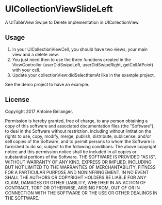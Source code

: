 # UICollectionViewSlideLeft
A UITableView Swipe to Delete implementation in UICollectionView.

## Usage ##

 1. In your UICollectionViewCell, you should have two views, your main view and a delete view.
 2. You just need then to use the three functions created in the ViewController (userDidSwipeLeft, userDidSwipeRight, getCellAtPoint) with your cell.
 3. Update your collectionView:didSelectItemAt like in the example project.
 
See the demo project to have an example.

## License ##

Copyright 2017 Antoine Bellanger.

Permission is hereby granted, free of charge, to any person obtaining a copy of this software and associated documentation files (the "Software"), to deal in the Software without restriction, including without limitation the rights to use, copy, modify, merge, publish, distribute, sublicense, and/or sell copies of the Software, and to permit persons to whom the Software is furnished to do so, subject to the following conditions:
The above copyright notice and this permission notice shall be included in all copies or substantial portions of the Software.
THE SOFTWARE IS PROVIDED "AS IS", WITHOUT WARRANTY OF ANY KIND, EXPRESS OR IMPLIED, INCLUDING BUT NOT LIMITED TO THE WARRANTIES OF MERCHANTABILITY, FITNESS FOR A PARTICULAR PURPOSE AND NONINFRINGEMENT. IN NO EVENT SHALL THE AUTHORS OR COPYRIGHT HOLDERS BE LIABLE FOR ANY CLAIM, DAMAGES OR OTHER LIABILITY, WHETHER IN AN ACTION OF CONTRACT, TORT OR OTHERWISE, ARISING FROM, OUT OF OR IN CONNECTION WITH THE SOFTWARE OR THE USE OR OTHER DEALINGS IN THE SOFTWARE.
